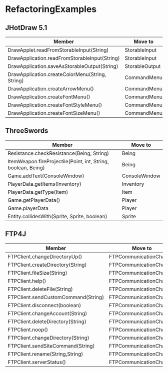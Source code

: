 # RefactoringExamples

## JHotDraw 5.1

| Member                                              | Move to        |
|-----------------------------------------------------|----------------|
| DrawApplet.readFromStorableInput(String)            | StorableInput  |
| DrawApplication.readFromStorableInput(String)       | StorableInput  |
| DrawApplication.saveAsStorableOutput(String)        | StorableOutput |
| DrawApplication.createColorMenu(String, String)     | CommandMenu    |
| DrawApplication.createArrowMenu()                   | CommandMenu    |
| DrawApplication.createFontMenu()                    | CommandMenu    |
| DrawApplication.createFontStyleMenu()               | CommandMenu    |
| DrawApplication.createFontSizeMenu()                | CommandMenu    |

## ThreeSwords

| Member                                                        | Move to       |
|---------------------------------------------------------------|---------------|
| Resistance.checkResistance(Being, String)                     | Being         |
| ItemWeapon.fireProjectile(Point, int, String, boolean, Being) | Being         |
| Game.addText(ConsoleWindow)                                   | ConsoleWindow |
| PlayerData.getItems(Inventory)                                | Inventory     |
| PlayerData.getType(Item)                                      | Item          |
| Game.getPlayerData()                                          | Player        |
| Game.playerData                                               | Player        |
| Entity.collidesWith(Sprite, Sprite, boolean)                  | Sprite        |

## FTP4J
| Member                             | Move to                 |
|------------------------------------|-------------------------|
| FTPClient.changeDirectoryUp()      | FTPCommunicationChannel |
| FTPClient.createDirectory(String)  | FTPCommunicationChannel |
| FTPClient.fileSize(String)         | FTPCommunicationChannel |
| FTPClient.help()                   | FTPCommunicationChannel |
| FTPClient.deleteFile(String)       | FTPCommunicationChannel |
| FTPClient.sendCustomCommand(String)| FTPCommunicationChannel |
| FTPClient.disconnect(boolean)      | FTPCommunicationChannel |
| FTPClient.changeAccount(String)    | FTPCommunicationChannel |
| FTPClient.deleteDirectory(String)  | FTPCommunicationChannel |
| FTPClient.noop()                   | FTPCommunicationChannel |
| FTPClient.changeDirectory(String)  | FTPCommunicationChannel |
| FTPClient.sendSiteCommand(String)  | FTPCommunicationChannel |
| FTPClient.rename(String,String)    | FTPCommunicationChannel |
| FTPClient.serverStatus()           | FTPCommunicationChannel |
